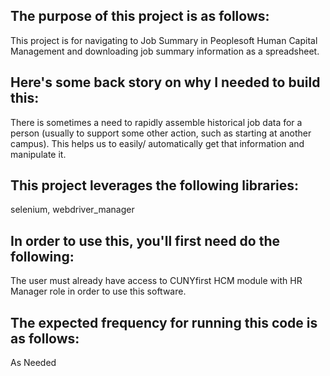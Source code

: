 ## The purpose of this project is as follows:
This project is for navigating to Job Summary in Peoplesoft Human Capital Management and downloading job summary information as a spreadsheet.
## Here's some back story on why I needed to build this:
There is sometimes a need to rapidly assemble historical job data for a person (usually to support some other action, such as starting at another campus). This helps us to easily/ automatically get that information and manipulate it. 
## This project leverages the following libraries:
selenium, webdriver_manager
## In order to use this, you'll first need do the following:
The user must already have access to CUNYfirst HCM module with HR Manager role in order to use this software. 
## The expected frequency for running this code is as follows:
As Needed